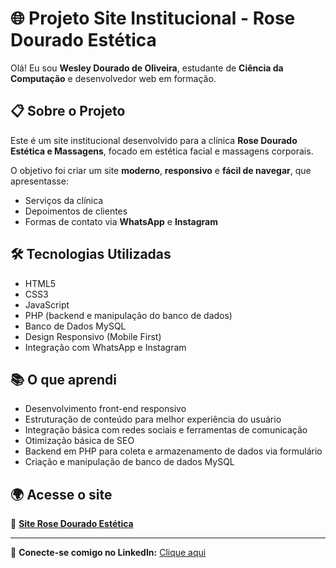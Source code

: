 # 🌐 Projeto Site Institucional - Rose Dourado Estética

Olá! Eu sou **Wesley Dourado de Oliveira**, estudante de **Ciência da Computação** e desenvolvedor web em formação.

## 📋 Sobre o Projeto
Este é um site institucional desenvolvido para a clínica **Rose Dourado Estética e Massagens**, focado em estética facial e massagens corporais.

O objetivo foi criar um site **moderno**, **responsivo** e **fácil de navegar**, que apresentasse:
- Serviços da clínica  
- Depoimentos de clientes  
- Formas de contato via **WhatsApp** e **Instagram**

## 🛠 Tecnologias Utilizadas
- HTML5  
- CSS3  
- JavaScript  
- PHP (backend e manipulação do banco de dados)  
- Banco de Dados MySQL  
- Design Responsivo (Mobile First)  
- Integração com WhatsApp e Instagram  

## 📚 O que aprendi
- Desenvolvimento front-end responsivo  
- Estruturação de conteúdo para melhor experiência do usuário  
- Integração básica com redes sociais e ferramentas de comunicação  
- Otimização básica de SEO  
- Backend em PHP para coleta e armazenamento de dados via formulário  
- Criação e manipulação de banco de dados MySQL  

## 🌍 Acesse o site
🔗 [**Site Rose Dourado Estética**](https://rosedourado.infinityfreeapp.com)

---

📌 **Conecte-se comigo no LinkedIn:** [Clique aqui](https://www.linkedin.com/in/wesley-dourado-de-oliveira-b83a75223/)
